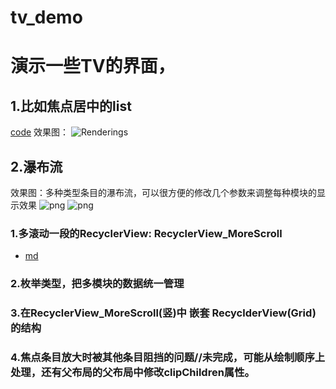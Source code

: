 # tv_demo

# 演示一些TV的界面，
## 1.比如焦点居中的list
[code](https://github.com/yuanbin3136/tv_demo/blob/master/app/src/main/java/com/wind/yuanbin/demo/ChannelActivity.java)
效果图：
![Renderings](https://github.com/yuanbin3136/tv_demo/raw/master/app/img/GIF.gif "““鼠标移到这上面显示文字？”“")   
## 2.瀑布流
效果图：多种类型条目的瀑布流，可以很方便的修改几个参数来调整每种模块的显示效果
![png](https://github.com/yuanbin3136/tv_demo/raw/master/app/img/Screenshot_1555258209.png?raw=true"")
![png](https://github.com/yuanbin3136/tv_demo/raw/master/app/img/waterfall2.png?raw=true"")
### 1.多滚动一段的RecyclerView: 	RecyclerView_MoreScroll
* [md](./app/md/RecyclerView_moreScrll.md)

### 2.枚举类型，把多模块的数据统一管理

### 3.在RecyclerView_MoreScroll(竖)中 嵌套 RecyclderView(Grid)的结构

### 4.焦点条目放大时被其他条目阻挡的问题//未完成，可能从绘制顺序上处理，还有父布局的父布局中修改clipChildren属性。